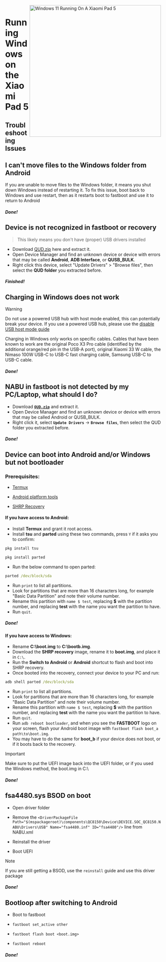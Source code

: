<img align="right" src="https://raw.githubusercontent.com/erdilS/Port-Windows-11-Xiaomi-Pad-5/main/nabu.png" width="425" alt="Windows 11 Running On A Xiaomi Pad 5">

# Running Windows on the Xiaomi Pad 5

## Troubleshooting Issues

## I can't move files to the Windows folder from Android 

If you are unable to move files to the Windows folder, it means you shut down Windows instead of restarting it. To fix this issue, boot back to Windows and use restart, then as it restarts boot to fastboot and use it to return to Android

##### Done!
## Device is not recognized in fastboot or recovery
> This likely means you don't have (proper) USB drivers installed
- Download [QUD.zip](https://github.com/n00b69/woa-betalm/releases/download/Qfil/QUD.zip) here and extract it.
- Open Device Manager and find an unknown device or device with errors that may be called **Android**, **ADB Interface**, or **QUSB_BULK**.
- Right click this device, select "Update Drivers" > "Browse files", then select the **QUD folder** you extracted before.

##### Finished!

## Charging in Windows does not work
> [!WARNING]
> Do not use a powered USB hub with host mode enabled, this can potentially break your device. If you use a powered USB hub, please use the [disable USB host mode guide](/guide/English/Additional-materials-en.md#Disabling-USB-host-mode)

Charging in Windows only works on specific cables. Cables that have been known to work are the original Poco X3 Pro cable (identified by the additional orange/red pin in the USB-A port), original Xiaomi 33 W cable, the Nimaso 100W USB-C to USB-C fast charging cable, Samsung USB-C to USB-C cable.

##### Done!

## NABU in fastboot is not detected by my PC/Laptop, what should I do?
- Download [**`QUD.zip`**](https://github.com/n00b69/woa-betalm/releases/download/Qfil/QUD.zip) and extract it.
- Open Device Manager and find an unknown device or device with errors that may be called Android or QUSB_BULK.
- Right click it, select **```Update Drivers```** → **`Browse files`**, then select the QUD folder you extracted before.

##### Done!


## Device can boot into Android and/or Windows but not bootloader

### Prerequisites:
- [Termux](https://play.google.com/store/apps/details?id=com.termux)

- [Android platform tools](https://developer.android.com/studio/releases/platform-tools)

- [SHRP Recovery](https://github.com/erdilS/Port-Windows-11-Xiaomi-Pad-5/releases/download/1.0/SHRP.img)

#### If you have access to Android:
- Install **Termux** and grant it root access.
- Install **tsu** and **parted** using these two commands, press `Y` if it asks you to confirm:
```cmd
pkg install tsu
```
```cmd
pkg install parted
```
- Run the below command to open parted:
```cmd
parted /dev/block/sda
```
- Run ```print``` to list all partitions.
- Look for partitions that are more than 16 characters long, for example "Basic Data Partition" and note their volume number.
- Rename this partition with ```name $ test```, replacing **$** with the partition number, and replacing **test** with the name you want the partition to have.
- Run ```quit```.

##### Done!


#### If you have access to Windows:
- Rename **C:\boot.img** to **C:\bootb.img**.
- Download the **SHRP recovery** image, rename it to **boot.img**, and place it in `C:\`.
- Run the **Switch to Android** or **Android** shortcut to flash and boot into SHRP recovery.
- Once booted into the recovery, connect your device to your PC and run:
```cmd
adb shell parted /dev/block/sda
```
- Run ```print``` to list all partitions.
- Look for partitions that are more than 16 characters long, for example "Basic Data Partition" and note their volume number.
- Rename this partition with ```name $ test```, replacing **$** with the partition number, and replacing **test** with the name you want the partition to have.
- Run ```quit```.
- Run ```adb reboot bootloader```, and when you see the **FASTBOOT** logo on your screen, flash your Android boot image with ```fastboot flash boot_a path\to\boot.img```.
- You may have to do the same for **boot_b** if your device does not boot, or if it boots back to the recovery.

> [!important]
> Make sure to put the UEFI image back into the UEFI folder, or if you used the Windows method, the boot.img in C:\

##### Done!

## fsa4480.sys BSOD on boot
- Open driver folder

- Remove the ```<DriverPackageFile Path="$(mspackageroot)\components\QC8150\Device\DEVICE.SOC_QC8150.NABU\Drivers\USB" Name="fsa4480.inf" ID="fsa4480"/>``` line from NABU.xml

- Reinstall the driver

- Boot UEFI
> [!NOTE]
> If you are still getting a BSOD, use the `reinstall` guide and use this driver package 

##### Done!

## Bootloop after switching to Android 
- Boot to fastboot

- ```fastboot set_active other```

- ```fastboot flash boot <boot.img>```

- ```fastboot reboot```

##### Done!

















